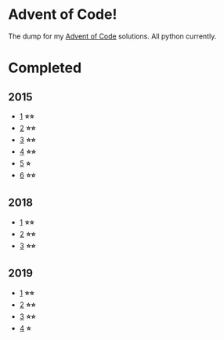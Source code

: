# Advent of Code!
The dump for my [Advent of Code](http://adventofcode.com/) solutions. All python currently.
# Completed
## __2015__
* [1](https://adventofcode.com/2015/day/1) __⭐⭐__
* [2](https://adventofcode.com/2015/day/2) __⭐⭐__
* [3](https://adventofcode.com/2015/day/3) __⭐⭐__
* [4](https://adventofcode.com/2015/day/4) __⭐⭐__
* [5](https://adventofcode.com/2015/day/5) __⭐__
* [6](https://adventofcode.com/2015/day/6) __⭐⭐__
## __2018__
* [1](https://adventofcode.com/2018/day/1) __⭐⭐__
* [2](https://adventofcode.com/2018/day/2) __⭐⭐__
* [3](https://adventofcode.com/2018/day/3) __⭐⭐__
## __2019__
* [1](https://adventofcode.com/2019/day/1) __⭐⭐__
* [2](https://adventofcode.com/2019/day/2) __⭐⭐__
* [3](https://adventofcode.com/2019/day/3) __⭐⭐__
* [4](https://adventofcode.com/2019/day/4) __⭐__

